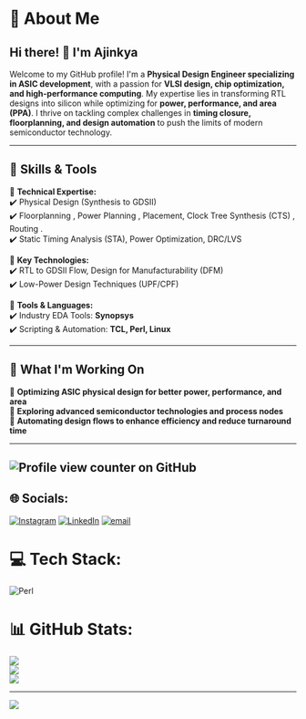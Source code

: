 # 💫 About Me  
## Hi there! 👋 I'm Ajinkya  

Welcome to my GitHub profile! I'm a **Physical Design Engineer specializing in ASIC development**, with a passion for **VLSI design, chip optimization, and high-performance computing**. My expertise lies in transforming RTL designs into silicon while optimizing for **power, performance, and area (PPA)**. I thrive on tackling complex challenges in **timing closure, floorplanning, and design automation** to push the limits of modern semiconductor technology.  

---

## 🔧 Skills & Tools  

🔹 **Technical Expertise:**  
✔️ Physical Design (Synthesis to GDSII)  
✔️ Floorplanning , Power Planning , Placement, Clock Tree Synthesis (CTS) , Routing .  
✔️ Static Timing Analysis (STA), Power Optimization, DRC/LVS  

🔹 **Key Technologies:**  
✔️ RTL to GDSII Flow, Design for Manufacturability (DFM)  
✔️ Low-Power Design Techniques (UPF/CPF)  

🔹 **Tools & Languages:**  
✔️ Industry EDA Tools: **Synopsys**  
✔️ Scripting & Automation: **TCL, Perl, Linux**  

---

## 🚀 What I'm Working On  
🔹 **Optimizing ASIC physical design for better power, performance, and area**  
🔹 **Exploring advanced semiconductor technologies and process nodes**  
🔹 **Automating design flows to enhance efficiency and reduce turnaround time**  

---

## ![Profile view counter on GitHub](https://komarev.com/ghpvc/?username=AjinkyaMore07)

## 🌐 Socials:
[![Instagram](https://img.shields.io/badge/Instagram-%23E4405F.svg?logo=Instagram&logoColor=white)](https://instagram.com/https://www.instagram.com/ajinx07/) [![LinkedIn](https://img.shields.io/badge/LinkedIn-%230077B5.svg?logo=linkedin&logoColor=white)](https://linkedin.com/in/https://www.linkedin.com/in/ajinkya-more-a214471a2/) [![email](https://img.shields.io/badge/Email-D14836?logo=gmail&logoColor=white)](mailto:ajinkyamore0705@gmail.com) 

# 💻 Tech Stack:
![Perl](https://img.shields.io/badge/perl-%2339457E.svg?style=for-the-badge&logo=perl&logoColor=white)
# 📊 GitHub Stats:
![](https://github-readme-stats.vercel.app/api?username=ajinkyamore07&theme=dark&hide_border=false&include_all_commits=false&count_private=false)<br/>
![](https://nirzak-streak-stats.vercel.app/?user=ajinkyamore07&theme=dark&hide_border=false)<br/>
![](https://github-readme-stats.vercel.app/api/top-langs/?username=ajinkyamore07&theme=dark&hide_border=false&include_all_commits=false&count_private=false&layout=compact)

---
[![](https://visitcount.itsvg.in/api?id=ajinkyamore07&icon=0&color=0)](https://visitcount.itsvg.in)

<!-- Proudly created with GPRM ( https://gprm.itsvg.in ) -->
